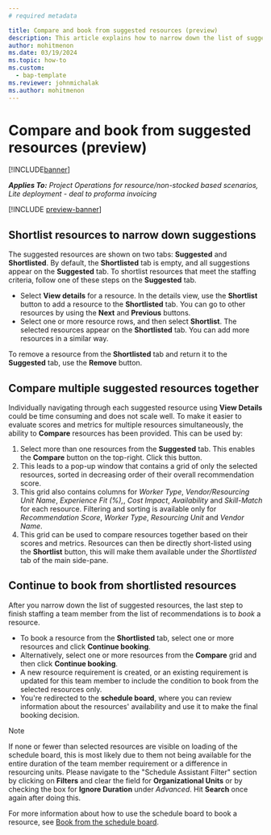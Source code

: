 ```yaml
---
# required metadata

title: Compare and book from suggested resources (preview)
description: This article explains how to narrow down the list of suggested resources and book one of them as a team member.
author: mohitmenon
ms.date: 03/19/2024
ms.topic: how-to
ms.custom: 
  - bap-template
ms.reviewer: johnmichalak
ms.author: mohitmenon
---
```


# Compare and book from suggested resources (preview)

[!INCLUDE[banner](../includes/banner.md)]

_**Applies To:** Project Operations for resource/non-stocked based scenarios, Lite deployment - deal to proforma invoicing_

[!INCLUDE [preview-banner](../includes/preview-banner.md)]

## Shortlist resources to narrow down suggestions

The suggested resources are shown on two tabs: **Suggested** and **Shortlisted**. By default, the **Shortlisted** tab is empty, and all suggestions appear on the **Suggested** tab. To shortlist resources that meet the staffing criteria, follow one of these steps on the **Suggested** tab.

- Select **View details** for a resource. In the details view, use the **Shortlist** button to add a resource to the **Shortlisted** tab. You can go to other resources by using the **Next** and **Previous** buttons.
- Select one or more resource rows, and then select **Shortlist**. The selected resources appear on the **Shortlisted** tab. You can add more resources in a similar way.

To remove a resource from the **Shortlisted** tab and return it to the **Suggested** tab, use the **Remove** button.


## Compare multiple suggested resources together

Individually navigating through each suggested resource using **View Details** could be time consuming and does not scale well. To make it easier to evaluate scores and metrics for multiple resources simultaneously, the ability to **Compare** resources has been provided. This can be used by:

1. Select more than one resources from the **Suggested** tab. This enables the **Compare** button on the top-right. Click this button.
2. This leads to a pop-up window that contains a grid of only the selected resources, sorted in decreasing order of their overall recommendation score.
3. This grid also contains columns for _Worker Type_, _Vendor/Resourcing Unit Name_, _Experience Fit (%),_, _Cost Impact_, _Availability_ and _Skill-Match_ for each resource. Filtering and sorting is available only for _Recommendation Score_, _Worker Type_, _Resourcing Unit_ and _Vendor Name_.
4. This grid can be used to compare resources together based on their scores and metrics. Resources can then be directly short-listed using the **Shortlist** button, this will make them available under the _Shortlisted_ tab of the main side-pane.

## Continue to book from shortlisted resources

After you narrow down the list of suggested resources, the last step to finish staffing a team member from the list of recommendations is to *book* a resource.

- To book a resource from the **Shortlisted** tab, select one or more resources and click **Continue booking**.
- Alternatively, select one or more resources from the **Compare** grid and then click **Continue booking**.
- A new resource requirement is created, or an existing requirement is updated for this team member to include the condition to book from the selected resources only.
- You're redirected to the **schedule board**, where you can review information about the resources' availability and use it to make the final booking decision.

> [!NOTE]
> If none or fewer than selected resources are visible on loading of the schedule board, this is most likely due to them not being available for the entire duration of the team member requirement or a difference in resourcing units.
> Please navigate to the "Schedule Assistant Filter" section by clicking on **Filters** and clear the field for **Organizational Units** or by checking the box for **Ignore Duration** under _Advanced_. Hit **Search** once again after doing this.

For more information about how to use the schedule board to book a resource, see [Book from the schedule board](/dynamics365/project-operations/resource-management/book-project#book-from-the-schedule-board).


